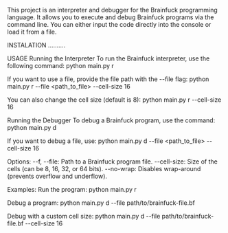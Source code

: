 This project is an interpreter and debugger for the Brainfuck programming language. It allows you to execute and debug Brainfuck programs via the command line. You can either input the code directly into the console or load it from a file.

INSTALATION
..........

USAGE
Running the Interpreter
To run the Brainfuck interpreter, use the following command:
python main.py r

If you want to use a file, provide the file path with the --file flag:
python main.py r --file <path_to_file> --cell-size 16

You can also change the cell size (default is 8):
python main.py r --cell-size 16

Running the Debugger
To debug a Brainfuck program, use the command:
python main.py d

If you want to debug a file, use:
python main.py d --file <path_to_file> --cell-size 16

Options:
--f, --file: Path to a Brainfuck program file.
--cell-size: Size of the cells (can be 8, 16, 32, or 64 bits).
--no-wrap: Disables wrap-around (prevents overflow and underflow).

Examples:
Run the program:
python main.py r

Debug a program:
python main.py d --file path/to/brainfuck-file.bf

Debug with a custom cell size:
python main.py d --file path/to/brainfuck-file.bf --cell-size 16